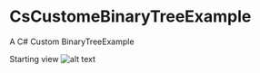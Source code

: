 # CsCustomeBinaryTreeExample
A C# Custom BinaryTreeExample

Starting view
![alt text](https://github.com/dor1202/CsCustomeBinaryTreeExample/blob/main/ScreenShots/ScreenShot1.png?raw=true)